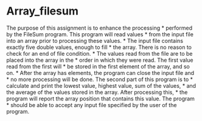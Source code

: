 # Array_filesum
The purpose of this assignment is to enhance the processing  * performed by the FileSum program. This program will read values   * from the input file into an array prior to processing these values.   * The input file contains exactly five double values, enough to fill   * the array. There is no reason to check for an end of file condition.   * The values read from the file are to be placed into the array in the   * order in which they were read. The first value read from the first will  * be stored in the first element of the array, and so on.   * After the array has elements, the program can close the input file and   * no more processing will be done. The second part of this program is to   * calculate and print the lowest value, highest value, sum of the values,   * and the average of the values stored in the array. After processing this,  * the program will report the array position that contains this value. The program   * should be able to accept any input file specified by the user of the program.
